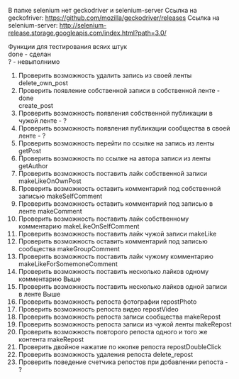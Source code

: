 В папке selenium нет geckodriver и selenium-server
Ссылка на geckofriver: https://github.com/mozilla/geckodriver/releases
Ссылка на selenium-server: http://selenium-release.storage.googleapis.com/index.html?path=3.0/


Функции для тестирования всяих штук<br>
done - сделан<br>
? - невыполнимо<br>
1. Проверить возможность удалить запись из своей ленты<br>
delete_own_post<br>
2. Проверить появление собственной записи в собственной ленте - done<br>
create_post<br>
3. Проверить возможность появления собственной публикации в чужой ленте - ?<br>
4. Проверить возможность появления публикации сообщества в своей ленте - ?
5. Проверить возможность перейти по ссылке на запись из ленты 
getPost
6. Проверить возможность по ссылке на автора записи из ленты
getAuthor
7. Проверить возможность поставить лайк собственной записи
makeLikeOnOwnPost
8. Проверить возможность оставить комментарий под собственной записью
makeSelfComment
9. Проверить возможность оставить комментарий под записью в ленте
makeComment
10. Проверить возможность поставить лайк собственному комментарию
makeLikeOnSelfComment
11. Проверить возможность поставить лайк чужой записи
makeLike
12. Проверить возможность оставить комментарий под записью сообщества
makeGroupComment
13. Проверить возможность поставить лайк чужому комментарию
makeLikeForSomemoneComment
14. Проверить возможность поставить несколько лайков одному комментарию
Выше
15. Проверить возможность поставить несколько лайков одной записи в ленте
Выше
16. Проверить возможность репоста фотографии
repostPhoto
17. Проверить возможность репоста видео
repostVideo
18. Проверить возможность репоста записи сообщества
makeRepost
19. Проверить возможность репоста записи из чужой ленты
makeRepost
20. Проверить возможность повторого репоста одного и того же контента
makeRepost
21. Проверить двойное нажатие по кнопке репоста
repostDoubleClick
22. Проверить возможность удаления репоста
delete_repost
23. Проверить поведение счетчика репостов при добавлении репоста - ?
